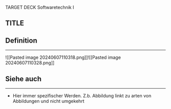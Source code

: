 
TARGET DECK
Softwaretechnik I

TITLE
--
## Definition
***
![[Pasted image 20240607110318.png]]![[Pasted image 20240607110328.png]]
## Siehe auch
***
* Hier immer spezifischer Werden. Z.b. Abbildung linkt zu arten von Abbildungen und nicht umgekehrt